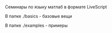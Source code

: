 Семинары по языку матлаб в формате LiveScript

В папке ./basics - базовые вещи

В папке ./examples - примеры
